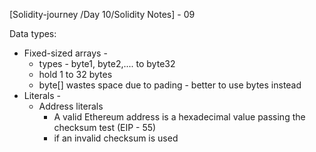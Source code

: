 
[Solidity-journey /Day 10/Solidity Notes] - 09


Data types:

- Fixed-sized arrays - 
    - types - byte1, byte2,.... to byte32 
    - hold 1 to 32 bytes 
    - byte[] wastes space due to pading - better to use bytes instead 
- Literals - 
    - Address literals 
        - A valid Ethereum address is a hexadecimal value passing the checksum test (EIP - 55)
        - if an invalid checksum is used
